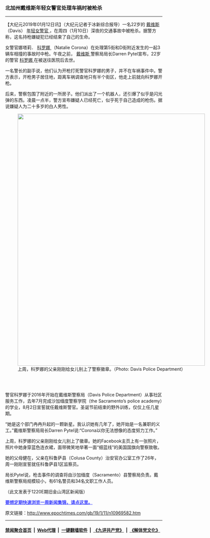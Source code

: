 ### 北加州戴维斯年轻女警官处理车祸时被枪杀
------------------------

<p>
 【大纪元2019年01月12日讯】（大纪元记者于冰新综合报导）一名22岁的
 <a href="http://www.epochtimes.com/gb/tag/%E6%88%B4%E7%BB%B4%E6%96%AF.html">
  戴维斯
 </a>
 （Davis）
 <a href="http://www.epochtimes.com/gb/tag/%E5%B9%B4%E8%BD%BB%E5%A5%B3%E8%AD%A6%E5%AE%98.html">
  年轻女警官
 </a>
 ，在周四（1月10日）深夜的交通事故中被枪杀。据警方称，这名持枪嫌疑犯已经结束了自己的生命。
</p>
<p>
 女警官娜塔莉．
 <a href="http://www.epochtimes.com/gb/tag/%E7%A7%91%E7%BD%97%E5%A8%9C.html">
  科罗娜
 </a>
 （Natalie Corona）在处理第5街和D街附近发生的一起3辆车相撞的事故时中枪。午夜之前，
 <a href="http://www.epochtimes.com/gb/tag/%E6%88%B4%E7%BB%B4%E6%96%AF.html">
  戴维斯
 </a>
 警察局局长Darren Pytel宣布，22岁的警官
 <a href="http://www.epochtimes.com/gb/tag/%E7%A7%91%E7%BD%97%E5%A8%9C.html">
  科罗娜
 </a>
 在被送往医院后去世。
</p>
<p>
 一名警长的副手说，他们认为开枪打死警官科罗娜的男子，并不在车祸事件中。警方表示，开枪男子居住地，距离车祸调查地只有半个街区，他走上前就向科罗娜开枪。
</p>
<p>
 后来，警察包围了附近的一所房子。他们派出了一个机器人，还引爆了似乎是闪光弹的东西。凌晨一点半，警方宣布嫌疑人已经死亡，似乎死于自己造成的枪伤。据说嫌疑人为二十多岁的白人男性。
</p>
<figure class="wp-caption aligncenter" id="attachment_10969592" style="width: 600px">
 <a href="http://i.epochtimes.com/assets/uploads/2019/01/940x940-1.jpg">
  <img alt="" class="size-large wp-image-10969592" height="806" src="http://i.epochtimes.com/assets/uploads/2019/01/940x940-1-600x806.jpg" width="600"/>
 </a>
 <br/><figcaption class="wp-caption-text">
  上周，科罗娜的父亲刚刚给女儿别上了警察徽章。（Photo: Davis Police Department）
 </figcaption><br/>
</figure><br/>
<p>
 警官科罗娜于2016年开始在戴维斯警察局（Davis Police Department）从事社区服务工作，去年7月完成沙加缅度警察学院（the Sacramento’s police academy）的学业，8月2日宣誓就任戴维斯警官。圣诞节前结束的野外训练，仅仅上任几星期。
</p>
<p>
 “她是这个部门冉冉升起的一颗新星。我认识她有几年了，她开始是一名兼职的义工。”戴维斯警察局局长Darren Pytel说:“Corona以你无法想像的态度努力工作。”
</p>
<p>
 上周，科罗娜的父亲刚刚给女儿别上了徽章。她的Facebook主页上有一张照片，照片中她身穿蓝色连衣裙，面带微笑地举著一面“细蓝线”的美国国旗向警察致敬。
</p>
<p>
 她的父母健在，父亲在科鲁萨县（Colusa County）治安官办公室工作了26年，周一刚刚宣誓就任科鲁萨县1区监察员。
</p>
<p>
 局长Pytel说，枪击事件的调查将由沙加缅度（Sacramento）县警察局负责。戴维斯警察局规模较小，有61名警员和34名文职工作人员。
</p>
<p>
 （此文发表于1220E期旧金山湾区新闻版）
</p>
<p>
 <b>
  <a href="http://zipsurvey.com/Survey.aspx?suid=79300&amp;key=4EF2EA2A" style="color: #3339ff;">
   要想定期快速浏览一周新闻集锦，请点这里。
  </a>
 </b>
</p>

原文链接：http://www.epochtimes.com/gb/19/1/11/n10969582.htm


------------------------
#### [禁闻聚合首页](https://github.com/gfw-breaker/banned-news/blob/master/README.md) &nbsp;|&nbsp; [Web代理](https://github.com/gfw-breaker/open-proxy/blob/master/README.md) &nbsp;|&nbsp; [一键翻墙软件](https://github.com/gfw-breaker/nogfw/blob/master/README.md) &nbsp;|&nbsp; [《九评共产党》](https://github.com/gfw-breaker/9ping.md/blob/master/README.md#九评之一评共产党是什么) &nbsp;|&nbsp; [《解体党文化》](https://github.com/gfw-breaker/jtdwh.md/blob/master/README.md#绪论)